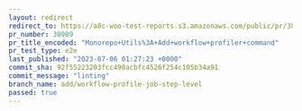 ```yaml
---
layout: redirect
redirect_to: https://a8c-woo-test-reports.s3.amazonaws.com/public/pr/38909/e2e/index.html
pr_number: 38909
pr_title_encoded: "Monorepo+Utils%3A+Add+workflow+profiler+command"
pr_test_type: e2e
last_published: "2023-07-06 01:27:23 +0000"
commit_sha: 92f55223203fcc490acbfc4526f254c105b34a91
commit_message: "linting"
branch_name: add/workflow-profile-job-step-level
passed: true
---
```

